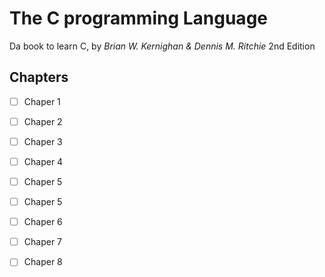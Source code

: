 # The C programming Language

Da book to learn C, by *Brian W. Kernighan & Dennis M. Ritchie* 2nd Edition

## Chapters

- [ ] Chaper 1
- [ ] Chaper 2
- [ ] Chaper 3
- [ ] Chaper 4
- [ ] Chaper 5
- [ ] Chaper 5
- [ ] Chaper 6
- [ ] Chaper 7
- [ ] Chaper 8

